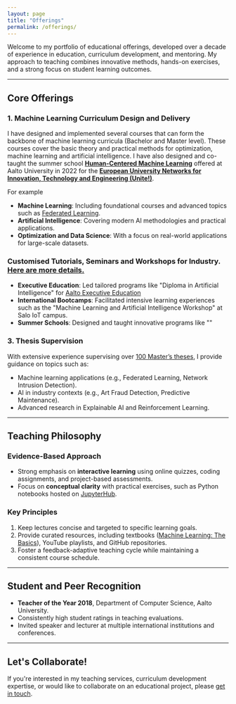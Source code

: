 ```yaml
---
layout: page
title: "Offerings"
permalink: /offerings/
---
```


Welcome to my portfolio of educational offerings, developed over a decade of experience in education, 
curriculum development, and mentoring. My approach to teaching combines innovative methods, 
hands-on exercises, and a strong focus on student learning outcomes.

---

## **Core Offerings**

### 1. **Machine Learning Curriculum Design and Delivery**
I have designed and implemented several courses that can form the backbone of machine learning curricula 
(Bachelor and Master level). These courses cover the basic theory and practical methods for optimization, 
machine learning and artificial intelligence. I have also designed and co-taught the summer school  [**Human-Centered Machine Learning**](assets/HCLSS.pdf)
offered at Aalto University in 2022 for the [**European University Networks for Innovation, Technology and Engineering (Unite!)**](https://www.unite-university.eu/).  


For example 
- **Machine Learning**: Including foundational courses and advanced topics such as [Federated Learning](https://github.com/alexjungaalto/FederatedLearning).
- **Artificial Intelligence**: Covering modern AI methodologies and practical applications.
- **Optimization and Data Science**: With a focus on real-world applications for large-scale datasets.

###  **Customised Tutorials, Seminars and Workshops for Industry**. [Here are more details.](/ml-bootcamp/)
- **Executive Education**: Led tailored programs like "Diploma in Artificial Intelligence" for [Aalto Executive Education](https://www.aaltoee.fi/)
- **International Bootcamps**: Facilitated intensive learning experiences such as the "Machine Learning and Artificial Intelligence Workshop" at Salo IoT campus.
- **Summer Schools**: Designed and taught innovative programs like "" 


### 3. **Thesis Supervision**
With extensive experience supervising over [100 Master’s theses](/assets/MasterThesisSupervisedNov24.pdf), 
I provide guidance on topics such as:
- Machine learning applications (e.g., Federated Learning, Network Intrusion Detection).
- AI in industry contexts (e.g., Art Fraud Detection, Predictive Maintenance).
- Advanced research in Explainable AI and Reinforcement Learning.

---

## **Teaching Philosophy**

### Evidence-Based Approach
- Strong emphasis on **interactive learning** using online quizzes, coding assignments, and project-based assessments.
- Focus on **conceptual clarity** with practical exercises, such as Python notebooks hosted on [JupyterHub](https://jupyter.cs.aalto.fi/).

### Key Principles
1. Keep lectures concise and targeted to specific learning goals.
2. Provide curated resources, including textbooks ([Machine Learning: The Basics](https://link.springer.com/book/10.1007/978-981-16-8193-6)), YouTube playlists, and GitHub repositories.
3. Foster a feedback-adaptive teaching cycle while maintaining a consistent course schedule.

---

## **Student and Peer Recognition**

- **Teacher of the Year 2018**, Department of Computer Science, Aalto University.
- Consistently high student ratings in teaching evaluations.
- Invited speaker and lecturer at multiple international institutions and conferences.

---

## **Let's Collaborate!**

If you're interested in my teaching services, curriculum development expertise, 
or would like to collaborate on an educational project, please [get in touch](mailto:alexjung235@gmail.com).

